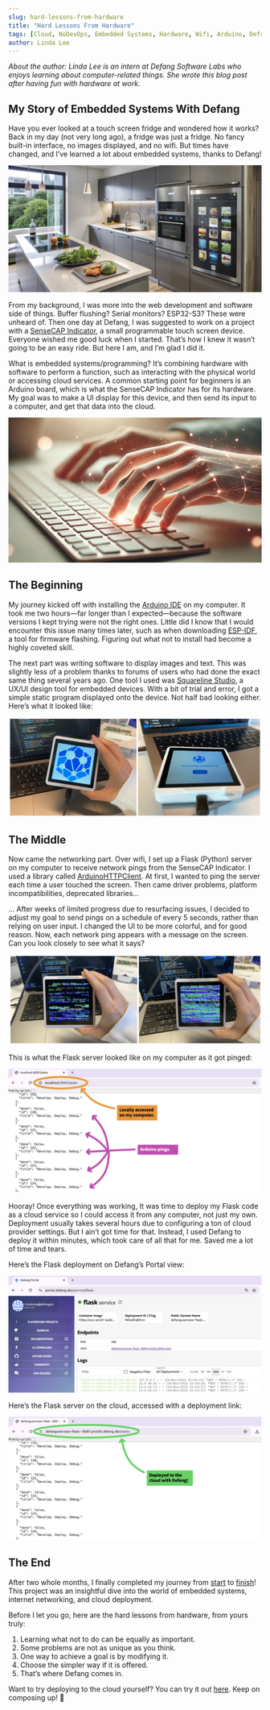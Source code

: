 ```yaml
---
slug: hard-lessons-from-hardware
title: "Hard Lessons From Hardware"
tags: [Cloud, NoDevOps, Embedded Systems, Hardware, Wifi, Arduino, Defang]
author: Linda Lee
---
```


*About the author: Linda Lee is an intern at Defang Software Labs who enjoys learning about computer-related things. She wrote this blog post after having fun with hardware at work.* 

## My Story of Embedded Systems With Defang

Have you ever looked at a touch screen fridge and wondered how it works? Back in my day (not very long ago), a fridge was just a fridge. No fancy built-in interface, no images displayed, and no wifi. But times have changed, and I’ve learned a lot about embedded systems, thanks to Defang! 

![smart_fridge](/img/hardware-story/smart_fridge.png)

From my background, I was more into the web development and software side of things. Buffer flushing? Serial monitors? ESP32-S3? These were unheard of. Then one day at Defang, I was suggested to work on a project with a [SenseCAP Indicator](https://wiki.seeedstudio.com/Sensor/SenseCAP/SenseCAP_Indicator/Get_started_with_SenseCAP_Indicator/), a small programmable touch screen device. Everyone wished me good luck when I started. That’s how I knew it wasn’t going to be an easy ride. But here I am, and I’m glad I did it. 

What is embedded systems/programming? It’s combining hardware with software to perform a function, such as interacting with the physical world or accessing cloud services. A common starting point for beginners is an Arduino board, which is what the SenseCAP Indicator has for its hardware. My goal was to make a UI display for this device, and then send its input to a computer, and get that data into the cloud.

![hand_typing](/img/hardware-story/hand_typing.png)

## The Beginning

My journey kicked off with installing the [Arduino IDE](https://www.arduino.cc/en/software) on my computer. It took me two hours—far longer than I expected—because the software versions I kept trying were not the right ones. Little did I know that I would encounter this issue many times later, such as when downloading [ESP-IDF](https://docs.espressif.com/projects/esp-idf/en/stable/esp32/get-started/index.html), a tool for firmware flashing. Figuring out what not to install had become a highly coveted skill. 

The next part was writing software to display images and text. This was slightly less of a problem thanks to forums of users who had done the exact same thing several years ago. One tool I used was [Squareline Studio](https://squareline.io/), a UX/UI design tool for embedded devices. With a bit of trial and error, I got a simple static program displayed onto the device. Not half bad looking either. Here’s what it looked like:

![ui_static](/img/hardware-story/ui_static.png)

## The Middle

Now came the networking part. Over wifi, I set up a Flask (Python) server on my computer to receive network pings from the SenseCAP Indicator. I used a library called [ArduinoHTTPClient](https://github.com/arduino-libraries/ArduinoHttpClient). At first, I wanted to ping the server each time a user touched the screen. Then came driver problems, platform incompatibilities, deprecated libraries…

… After weeks of limited progress due to resurfacing issues, I decided to adjust my goal to send pings on a schedule of every 5 seconds, rather than relying on user input. I changed the UI to be more colorful, and for good reason. Now, each network ping appears with a message on the screen. Can you look closely to see what it says? 

![ui_wifi](/img/hardware-story/ui_wifi.png)

This is what the Flask server looked like on my computer as it got pinged:

![local_server](/img/hardware-story/local_server.png)

Hooray! Once everything was working, It was time to deploy my Flask code as a cloud service so I could access it from any computer, not just my own. Deployment usually takes several hours due to configuring a ton of cloud provider settings. But I ain’t got time for that. Instead, I used Defang to deploy it within minutes, which took care of all that for me. Saved me a lot of time and tears.

Here’s the Flask deployment on Defang’s Portal view: 

![portal_view](/img/hardware-story/portal_view.png)

Here’s the Flask server on the cloud, accessed with a deployment link:

![deployed_server](/img/hardware-story/deployed_server.png)

## The End

After two whole months, I finally completed my journey from [start](https://github.com/commit111/defang-arduino-static) to [finish](https://github.com/commit111/defang-arduino-wifi)! This project was an insightful dive into the world of embedded systems, internet networking, and cloud deployment. 

Before I let you go, here are the hard lessons from hardware, from yours truly:
1. Learning what not to do can be equally as important.
2. Some problems are not as unique as you think. 
3. One way to achieve a goal is by modifying it. 
4. Choose the simpler way if it is offered.
5. That’s where Defang comes in.

Want to try deploying to the cloud yourself? You can try it out [here](https://defang.io/#samples). Keep on composing up! 💪 